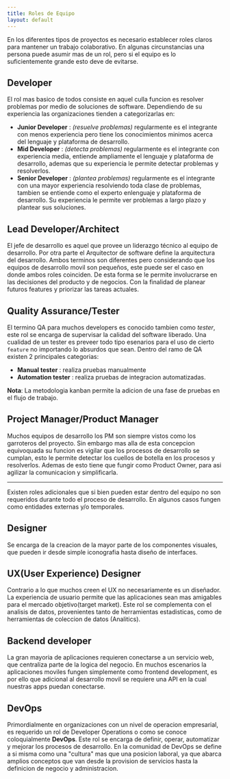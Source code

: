 ```yaml
---
title: Roles de Equipo
layout: default
---
```

En los diferentes tipos de proyectos es necesario establecer roles claros para mantener un trabajo colaborativo. En algunas circunstancias una persona puede asumir mas de un rol, pero si el equipo es lo suficientemente grande esto deve de evitarse.

## Developer

El rol mas basico de todos consiste en aquel culla funcion es resolver problemas por medio de soluciones de software. Dependiendo de su experiencia las organizaciones tienden a categorizarlas en:
 - **Junior Developer** : *(resuelve problemas)* regularmente es el integrante con menos experiencia pero tiene los conocimientos minimos acerca del lenguaje y plataforma de desarrollo.
 - **Mid Developer** : *(detecta problemas)* regularmente es el integrante con experiencia media, entiende ampliamente el lenguaje y plataforma de desarrollo, ademas que su experiencia le permite detectar problemas y resolverlos.
 - **Senior Developer** : *(plantea problemas)* regularmente es el integrante con una mayor experiencia resolviendo toda clase de problemas, tambien se entiende como el experto enlenguaje y plataforma de desarrollo. Su experiencia le permite ver problemas a largo plazo y plantear sus soluciones.

## Lead Developer/Architect

El jefe de desarrollo es aquel que provee un liderazgo técnico al equipo de desarrollo. Por otra parte el Arquitector de software define la arquitectura del desarrollo. Ambos terminos son diferentes pero considerando que los equipos de desarrollo movil son pequeños, este puede ser el caso en donde ambos roles coinciden. De esta forma se le permite involucrarse en las decisiones del producto y de negocios. Con la finalidad de planear futuros features y priorizar las tareas actuales.

## Quality Assurance/Tester

El termino QA para muchos developers es conocido tambien como *tester*, este rol se encarga de supervisar la calidad del software liberado. Una cualidad de un tester es preveer todo tipo esenarios para el uso de cierto `feature` no importando lo absurdos que sean. Dentro del ramo de QA existen 2 principales categorias:
 - **Manual tester** : realiza pruebas manualmente
 - **Automation tester** : realiza pruebas de integracion automatizadas.

**Nota**: La metodologia kanban permite la adicion de una fase de pruebas en el flujo de trabajo.

## Project Manager/Product Manager

Muchos equipos de desarrollo los PM son siempre vistos como los garroteros del proyecto. Sin embargo mas alla de esta concepcion equivoquada su funcion es vigilar que los procesos de desarrollo se cumplan, esto le permite detectar los cuellos de botella en los procesos y resolverlos. Ademas de esto tiene que fungir como Product Owner, para asi agilizar la comunicacion y simplificarla.

---

Existen roles adicionales que si bien pueden estar dentro del equipo no son requeridos durante todo el proceso de desarrollo. En algunos casos fungen como entidades externas y/o temporales.

## Designer

Se encarga de la creacion de la mayor parte de los componentes visuales, que pueden ir desde simple iconografia hasta diseño de interfaces.

## UX(User Experience) Designer

Contrario a lo que muchos creen el UX no necesariamente es un diseñador. La experiencia de usuario permite que las aplicaciones sean mas amigables para el mercado objetivo(target market). Este rol se complementa con el analisis de datos, provenientes tanto de herramientas estadisticas, como de herramientas de coleccion de datos (Analitics).

## Backend developer

La gran mayoria de aplicaciones requieren conectarse a un servicio web, que centraliza parte de la logica del negocio. En muchos escenarios la aplicaciones moviles fungen simplemente como frontend development, es por ello que adicional al desarrollo movil se requiere una API en la cual nuestras apps puedan conectarse.

## DevOps

Primordialmente en organizaciones con un nivel de operacion empresarial, es requerido un rol de Developer Operations o como se conoce coloquialmente **DevOps**. Este rol se encarga de definir, operar, automatizar y mejorar los procesos de desarrollo. En la comunidad de DevOps se define a si misma como una "cultura" mas que una posicion laboral, ya que abarca amplios conceptos que van desde la provision de servicios hasta la definicion de negocio y administracion.
